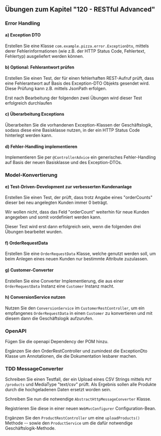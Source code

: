 ## Übungen zum Kapitel "120 - RESTful Advanced"

### Error Handling

#### a) Exception DTO

Erstellen Sie eine Klasse `com.example.pizza.error.ExceptionDto`, mittels derer 
Fehlerinformationen (wie z.B. der HTTP Status Code, Fehlertext, Fehlertyp) 
ausgeliefert werden können.

#### b) Optional: Fehlerantwort prüfen

Erstellen Sie einen Test, der für einen fehlerhaften REST-Aufruf prüft, dass eine 
Fehlerantwort auf Basis des Exception-DTO Objekts gesendet wird. Diese Prüfung kann 
z.B. mittels JsonPath erfolgen.

Erst nach Bearbeitung der folgenden zwei Übungen wird dieser Test erfolgreich durchlaufen

#### c) Überarbeitung Exceptions

Überarbeiten Sie die vorhandenen Exception-Klassen der Geschäftslogik, sodass diese 
eine Basisklasse nutzen, in der ein HTTP Status Code hinterlegt werden kann.

#### d) Fehler-Handling implementieren

Implementieren Sie per `@ControllerAdvice` ein generisches Fehler-Handling auf 
Basis der neuen Basisklasse und des Exception-DTOs.

### Model-Konvertierung

#### e) Test-Driven-Development zur verbesserten Kundenanlage

Erstellen Sie einen Test, der prüft, dass trotz Angabe eines "orderCounts" dieser bei 
neu angelegten Kunden immer 0 beträgt.

Wir wollen nicht, dass das Feld "orderCount" weiterhin für neue Kunden angegeben und 
somit vordefiniert werden kann.

Dieser Test wird erst dann erfolgreich sein, wenn die folgenden drei Übungen bearbeitet wurden.

#### f) OrderRequestData

Erstellen Sie eine `OrderRequestData` Klasse, welche genutzt werden soll, um beim 
Anlegen eines neuen Kunden nur bestimmte Attribute zuzulassen. 

#### g) Customer-Converter

Erstellen Sie eine Converter Implementierung, die aus einer `OrderRequestData` 
Instanz eine `Customer` Instanz macht.

#### h) ConversionService nutzen

Nutzen Sie den `ConversionService` im `CustomerRestController`, um ein empfangenes 
`OrderRequestData` in einen `Customer` zu konvertieren und mit diesem dann die 
Geschäftslogik aufzurufen.

### OpenAPI

Fügen Sie die openapi Dependency der POM hinzu.

Ergänzen Sie den OrderRestController und zumindest die ExceptionDto Klasse um Annotationen, die die Dokumentation
lesbarer machen.

### TDD MessageConverter

Schreiben Sie einen Testfall, der ein Upload eines CSV Strings mittels `PUT /products` und MediaType "text/csv"
prüft. Als Ergebnis sollen alle Produkte durch die hochgeladenen Daten ersetzt worden sein.

Schreiben Sie nun die notwendige `AbstractHttpMessageConverter` Klasse.

Registrieren Sie diese in einer neuen `WebMvcConfigurer` Configuration-Bean.

Ergänzen Sie den `ProductRestController` um eine `uploadProducts()` Methode -- sowie den `ProductService` um die
dafür notwendige Geschäftslogik-Methode.
